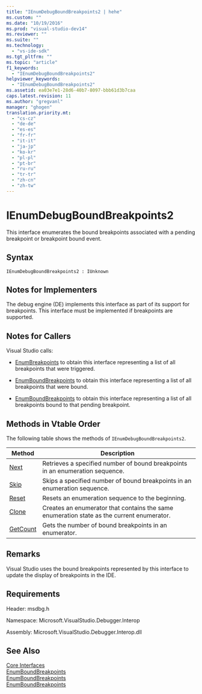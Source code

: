 ```yaml
---
title: "IEnumDebugBoundBreakpoints2 | hehe"
ms.custom: ""
ms.date: "10/19/2016"
ms.prod: "visual-studio-dev14"
ms.reviewer: ""
ms.suite: ""
ms.technology: 
  - "vs-ide-sdk"
ms.tgt_pltfrm: ""
ms.topic: "article"
f1_keywords: 
  - "IEnumDebugBoundBreakpoints2"
helpviewer_keywords: 
  - "IEnumDebugBoundBreakpoints2"
ms.assetid: ea03e7e1-28d6-40b7-8097-bbb61d3b7caa
caps.latest.revision: 11
ms.author: "gregvanl"
manager: "ghogen"
translation.priority.mt: 
  - "cs-cz"
  - "de-de"
  - "es-es"
  - "fr-fr"
  - "it-it"
  - "ja-jp"
  - "ko-kr"
  - "pl-pl"
  - "pt-br"
  - "ru-ru"
  - "tr-tr"
  - "zh-cn"
  - "zh-tw"
---
```

# IEnumDebugBoundBreakpoints2
This interface enumerates the bound breakpoints associated with a pending breakpoint or breakpoint bound event.  
  
## Syntax  
  
```  
IEnumDebugBoundBreakpoints2 : IUnknown  
```  
  
## Notes for Implementers  
 The debug engine (DE) implements this interface as part of its support for breakpoints. This interface must be implemented if breakpoints are supported.  
  
## Notes for Callers  
 Visual Studio calls:  
  
-   [EnumBreakpoints](../extensibility-debugger-reference/idebugbreakpointevent2--enumbreakpoints.md) to obtain this interface representing a list of all breakpoints that were triggered.  
  
-   [EnumBoundBreakpoints](../extensibility-debugger-reference/idebugbreakpointboundevent2--enumboundbreakpoints.md) to obtain this interface representing a list of all breakpoints that were bound.  
  
-   [EnumBoundBreakpoints](../extensibility-debugger-reference/idebugpendingbreakpoint2--enumboundbreakpoints.md) to obtain this interface representing a list of all breakpoints bound to that pending breakpoint.  
  
## Methods in Vtable Order  
 The following table shows the methods of `IEnumDebugBoundBreakpoints2`.  
  
|Method|Description|  
|------------|-----------------|  
|[Next](../extensibility-debugger-reference/ienumdebugboundbreakpoints2--next.md)|Retrieves a specified number of bound breakpoints in an enumeration sequence.|  
|[Skip](../extensibility-debugger-reference/ienumdebugboundbreakpoints2--skip.md)|Skips a specified number of bound breakpoints in an enumeration sequence.|  
|[Reset](../extensibility-debugger-reference/ienumdebugboundbreakpoints2--reset.md)|Resets an enumeration sequence to the beginning.|  
|[Clone](../extensibility-debugger-reference/ienumdebugboundbreakpoints2--clone.md)|Creates an enumerator that contains the same enumeration state as the current enumerator.|  
|[GetCount](../extensibility-debugger-reference/ienumdebugboundbreakpoints2--getcount.md)|Gets the number of bound breakpoints in an enumerator.|  
  
## Remarks  
 Visual Studio uses the bound breakpoints represented by this interface to update the display of breakpoints in the IDE.  
  
## Requirements  
 Header: msdbg.h  
  
 Namespace: Microsoft.VisualStudio.Debugger.Interop  
  
 Assembly: Microsoft.VisualStudio.Debugger.Interop.dll  
  
## See Also  
 [Core Interfaces](../extensibility-debugger-reference/core-interfaces.md)   
 [EnumBoundBreakpoints](../extensibility-debugger-reference/idebugbreakpointboundevent2--enumboundbreakpoints.md)   
 [EnumBoundBreakpoints](../extensibility-debugger-reference/idebugpendingbreakpoint2--enumboundbreakpoints.md)   
 [EnumBoundBreakpoints](../extensibility-debugger-reference/idebugpendingbreakpoint2--enumboundbreakpoints.md)